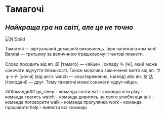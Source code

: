 # Тамагочі
## _Найкраща гра на світі, але це не точно_

![N|Solid](https://upload.wikimedia.org/wikipedia/commons/thumb/f/f2/Tamagotchi_0124_ubt.jpeg/440px-Tamagotchi_0124_ubt.jpeg)

Тамаго́чі — віртуальний домашній вихованець. Ідея належала компанії Bandai — третьому за величиною іграшковому гігантові планети.

Слово походить від яп. 卵 [тамаго] — «яйце» і складу ち [чі], який може означати відчуття близькості. Також можливо закінчення взято від яп. ウォッチ [уоччі] (від англ. watch — спостереження, нагляд) або яп. 友 达 [томодачі] — друг. Тому тамагочі може означати «друг-яйце».


##Команди##
go_sleep - команда спати
eat - команда їсти
play - команда гратись
watch - команда дивитись на свого улюбленця
talk - команда поговорити
walk - команда прогулянка
work - команда працювати
help - вивести всі команди